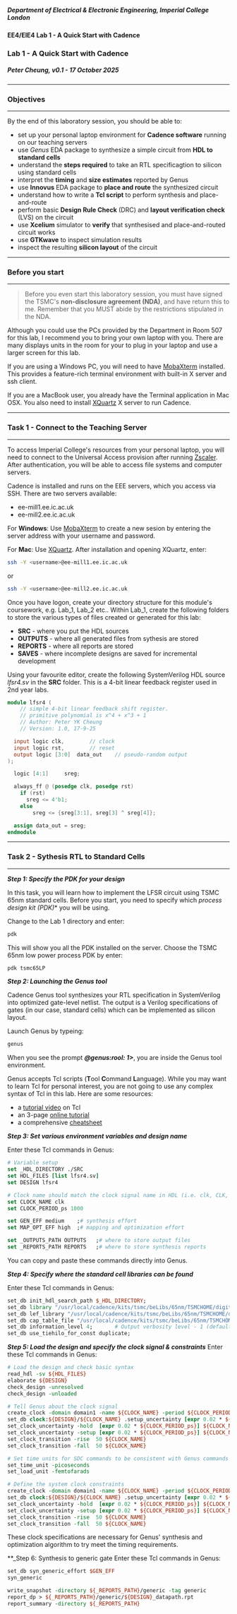 ##### Department of Electrical & Electronic Engineering, Imperial College London


#### EE4/EIE4 Lab 1 - A Quick Start with Cadence

### Lab 1 - A Quick Start with Cadence

##### *Peter Cheung, v0.1 - 17 October 2025*

---
### Objectives
---
By the end of this laboratory session, you should be able to:
* set up your personal laptop environment for **Cadence software** running on our teaching servers
* use *Genus* EDA package to synthesize a simple circuit from **HDL to standard cells**
* understand the **steps required** to take an RTL specificagtion to silicon using standard cells 
* interpret the **timing** and **size estimates** reported by Genus
* use **Innovus** EDA package to **place and route** the synthesized circuit 
* understand how to write a **Tcl script** to perform synthesis and place-and-route
* perform basic **Design Rule Check** (DRC) and **layout verification check** (LVS) on the circuit
* use **Xcelium** simulator to **verify** that synthesised and place-and-routed circuit works
* use **GTKwave** to inspect simulation results
* inspect the resulting **silicon layout** of the circuit

---
### Before you start
---

>Before you even start this laboratory session, you must have signed the TSMC's **non-disclosure agreement (NDA)**, and have return this to me.  Remember that you MUST abide by the restrictions stipulated in the NDA.

Although you could use the PCs provided by the Department in Room 507 for this lab, I recommend you to bring your own laptop with you.  There are many displays units in the room for your to plug in your laptop and use a larger screen for this lab.

If you are using a Windows PC, you will need to have [MobaXterm]([https://mobaxterm.mobatek.net) installed. This provides a feature-rich terminal environment with built-in X server and ssh client.

If you are a MacBook user, you already have the Terminal application in Mac OSX. You also need to install [XQuartz](https://www.xquartz.org) X server to run Cadence.

---
### Task 1 - Connect to the Teaching Server
---

To access Imperial College's resources from your personal laptop, you will need to connect to the Universal Access provision after running [Zscaler](https://uafiles.cc.ic.ac.uk/). After authentication, you will be able to access file systems and computer servers.

Cadence is installed and runs on the EEE servers, which you access via SSH. There are two
 servers available:

* ee-mill1.ee.ic.ac.uk
* ee-mill2.ee.ic.ac.uk

For **Windows**: Use [MobaXterm]([https://mobaxterm.mobatek.net) to create a new sesion by entering the server address with your username and password.

For **Mac**: Use [XQuartz](https://www.xquartz.org). After installation and opening XQuartz, enter:
```bash
ssh -Y <username>@ee-mill1.ee.ic.ac.uk
```
or
```bash
ssh -Y <username>@ee-mill2.ee.ic.ac.uk
```
Once you have logon, create your directory structure for this module's coursework, e.g. Lab_1, Lab_2 etc..   Within Lab_1, create the following folders to store the various types of files created or generated for this lab:
* **SRC** - where you put the HDL sources
* **OUTPUTS** - where all generated files from sythesis are stored
* **REPORTS** - where all reports are stored
* **SAVES** - where incomplete designs are saved for incremental development
  
Using your favourite editor, create the following SystemVerilog HDL source *_lfsr4.sv_* in the **SRC** folder. This is a 4-bit linear feedback register used in 2nd year labs.

```v
module lfsr4 (
    // simple 4-bit linear feedback shift register.
    // primitive polynomial is x^4 + x^3 + 1
    // Author: Peter YK Cheung
    // Version: 1.0, 17-9-25

  input logic clk,        // clock
  input logic rst,        // reset
  output logic [3:0]  data_out    // pseudo-random output
);

  logic [4:1]     sreg;

  always_ff @ (posedge clk, posedge rst)
    if (rst)
      sreg <= 4'b1;
    else 
	    sreg <= {sreg[3:1], sreg[3] ^ sreg[4]};

  assign data_out = sreg;
endmodule 
```

---
### Task 2 - Sythesis RTL to Standard Cells
---

**_Step 1: Specify the PDK for your design_**

In this task, you will learn how to implement the LFSR circuit using TSMC 65nm standard cells.  Before you start, you need to specify which *process design kit (PDK)** you will be using. 

Change to the Lab 1 directory and enter:

```bash
pdk
```
This will show you all the PDK installed on the server.  Choose the TSMC 65nm low power process PDK by enter:
```bash
pdk tsmc65LP
```

**_Step 2: Launching the Genus tool_**

Cadence Genus tool synthesizes your RTL specification in SystemVerilog into optimized gate-level netlist. The output is a Verilog specifications of gates (in our case, standard cells) which can be implemented as silicon layout.

Launch Genus by typeing:
```bash
genus
```

When you see the prompt **_@genus:rool: 1\>_**, you are inside the Genus tool environment.  

Genus accepts Tcl scripts (**T**ool **C**ommand **L**anguage).  While you may want to learn Tcl for personal interest, you are not going to use any complex syntax of Tcl in this lab.  Here are some resources:

* a [tutorial video](https://www.youtube.com/watch?v=o_mhSa5HQCc) on Tcl
* an 3-page [online tutorial](https://www.asic-world.com/scripting/tcl1.html)
* a comprehensive [cheatsheet](https://cheatography.com/aha/cheat-sheets/tcl-language/)
  
**_Step 3: Set various environment variables and design name_**

Enter these Tcl commands in Genus:
```tcl
# Variable setup
set _HDL_DIRECTORY ./SRC
set HDL_FILES [list lfsr4.sv]
set DESIGN lfsr4

# Clock name should match the clock signal name in HDL (i.e. clk, CLK, ...)
set CLOCK_NAME clk
set CLOCK_PERIOD_ps 1000

set GEN_EFF medium    ;# synthesis effort
set MAP_OPT_EFF high  ;# mapping and optimization effort

set _OUTPUTS_PATH OUTPUTS   ;# where to store output files
set _REPORTS_PATH REPORTS   ;# where to store synthesis reports
```
You can copy and paste these commands directly into Genus.

**_Step 4: Specify where the standard cell libraries can be found_**

Enter these Tcl commands in Genus:

```tcl
set_db init_hdl_search_path $_HDL_DIRECTORY;
set_db library "/usr/local/cadence/kits/tsmc/beLibs/65nm/TSMCHOME/digital/Front_End/timing_power_noise/NLDM/tcbn65lpbwp7t_220a/tcbn65lpbwp7twc.lib";
set_db lef_library "/usr/local/cadence/kits/tsmc/beLibs/65nm/TSMCHOME/digital/Back_End/lef/tcbn65lpbwp7t_141a/lef/tcbn65lpbwp7t_9lmT2.lef";
set_db cap_table_file "/usr/local/cadence/kits/tsmc/beLibs/65nm/TSMCHOME/digital/Back_End/lef/tcbn65lpbwp7t_141a/techfiles/captable/cln65lp_1p09m+alrdl_top2_rcworst.captable";
set_db information_level 4;       # Output verbosity level - 1 (default) to 11
set_db use_tiehilo_for_const duplicate;
```

**_Step 5: Load the design and specify the clock signal & constraints_**
Enter these Tcl commands in Genus:

```tcl
# Load the design and check basic syntax
read_hdl -sv ${HDL_FILES}
elaborate ${DESIGN}
check_design -unresolved
check_design -unloaded

# Tell Genus about the clock signal
create_clock -domain domain1 -name ${CLOCK_NAME} -period ${CLOCK_PERIOD_ps} [get_db ports ${CLOCK_NAME}]
set_db clock:${DESIGN}/${CLOCK_NAME} .setup_uncertainty [expr 0.02 * ${CLOCK_PERIOD_ps}]
set_clock_uncertainty -hold  [expr 0.02 * ${CLOCK_PERIOD_ps}] ${CLOCK_NAME} 
set_clock_uncertainty -setup [expr 0.02 * ${CLOCK_PERIOD_ps}] ${CLOCK_NAME} 
set_clock_transition -rise  50 ${CLOCK_NAME}
set_clock_transition -fall  50 ${CLOCK_NAME}

# Set time units for SDC commands to be consistent with Genus commands
set_time_unit -picoseconds
set_load_unit -femtofarads

# Define the system clock constraints
create_clock -domain domain1 -name ${CLOCK_NAME} -period ${CLOCK_PERIOD_ps} [get_db ports ${CLOCK_NAME}]
set_db clock:${DESIGN}/${CLOCK_NAME} .setup_uncertainty [expr 0.02 * ${CLOCK_PERIOD_ps}]
set_clock_uncertainty -hold  [expr 0.02 * ${CLOCK_PERIOD_ps}] ${CLOCK_NAME} 
set_clock_uncertainty -setup [expr 0.02 * ${CLOCK_PERIOD_ps}] ${CLOCK_NAME} 
set_clock_transition -rise  50 ${CLOCK_NAME}
set_clock_transition -fall  50 ${CLOCK_NAME}
```
These clock specifications are necessary for Genus' synthesis and optimization algorithm to try meet the timing requirements.

**_Step 6: Synthesis to generic gate
Enter these Tcl commands in Genus:

```tcl
set_db syn_generic_effort $GEN_EFF
syn_generic

write_snapshot -directory ${_REPORTS_PATH}/generic -tag generic
report_dp > ${_REPORTS_PATH}/generic/${DESIGN}_datapath.rpt
report_summary -directory ${_REPORTS_PATH}
```
